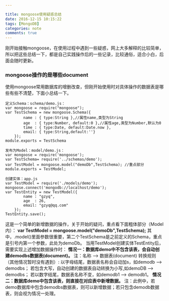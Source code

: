 ```yaml
---

title: mongoose使用疑惑总结
date: 2016-12-15 10:15:22
tags: [MongoDB]
categories: note
comments: true
---
```

刚开始接触mongoose，在使用过程中遇到一些疑惑，网上大多解释的比较简单，所以把这些总结一下，都是自己实践操作后的一些记录，比较通俗，适合小白，后面会随时更新。
<!-- more --> 
### mongoose操作的是哪些document ###
使用mongoose常用数据库的增删改查，但刚开始使用时对具体操作的数据表是哪些有些不清楚，下面小总结一下。

	定义Schema：schema/demo.js：
	var mongoose = require("mongoose");
	var TestSchema = new mongoose.Schema({
		    name : { type:String },//属性name,类型为String
		    age  : { type:Number, default:0 },//属性age,类型为Number,默认为0 
		    time : { type:Date, default:Date.now },
		    email: { type:String,default:''} 
		});
	module.exports = TestSchema

	发布为Model：model/demo.js：
	var mongoose = require('mongoose');
	var TestSchema= require('../schemas/demo');
	var TestModel = mongoose.model("demoDb",TestSchema); //重点部分
	module.exports = TestModel;

	创建实体：app.js
	var TestModel = require('./models/demo');
	mongoose.connect('mongodb://localhost/demo');
	var TestEntity = new TestModel({
	        name : "gzyq",
	        age  : 26,
	        email: "gzyq@qq.com"
		});
	TestEntity.save();

这是一个简单的新增数据的操作，关于开始的疑问，重点看下面粗体部分（Model内）：
**var TestModel = mongoose.model("demoDb",TestSchema);**
其中，.model()里面参数很重要，第二个TestSchema是之前定义的Schema，重点是引号内第一个参数，此处为demoDb。
当用TestModel创建实体TestEntity后，需要实现上述增加数据操作时：
**情况一：数据库demo中不包含该表，会自动创建demodbs数据表(document)。**
注：名称 —> 数据表(document) 转换规则（其他情况暂时没有遇到）:
	以字母结尾，数据表名称会自动加s，如demodb —> demodbs；
	若包含大写，自动创建的数据表自动转换为小写,如demoDB —> demodbs；
	若以数字结尾，数据表名称不变，如demodb1 —> demodb1。
**情况二：数据库demo中包含该表，则直接在对应表中新增数据。**
注：此例中，若demo数据库中包含demodbs数据表，则可以新增数据；若只包含demodb数据表，则会视为情况一处理。

